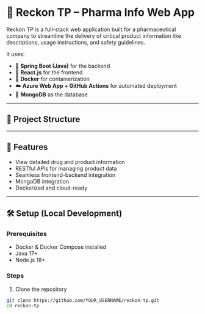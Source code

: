 # 💊 Reckon TP – Pharma Info Web App

Reckon TP is a full-stack web application built for a pharmaceutical company to streamline the delivery of critical product information like descriptions, usage instructions, and safety guidelines.

It uses:
- 🧪 **Spring Boot (Java)** for the backend
- 🎨 **React.js** for the frontend
- 🐳 **Docker** for containerization
- ☁️ **Azure Web App + GitHub Actions** for automated deployment
- 🧬 **MongoDB** as the database

---

## 📁 Project Structure


---

## 🚀 Features

- View detailed drug and product information
- RESTful APIs for managing product data
- Seamless frontend-backend integration
- MongoDB integration
- Dockerized and cloud-ready

---

## 🛠️ Setup (Local Development)

### Prerequisites
- Docker & Docker Compose installed
- Java 17+
- Node.js 18+

### Steps

1. Clone the repository
```bash
git clone https://github.com/YOUR_USERNAME/reckon-tp.git
cd reckon-tp
